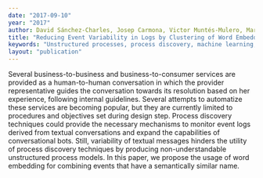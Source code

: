 ```yaml
---
date: "2017-09-10"
year: "2017"
author: David Sánchez-Charles, Josep Carmona, Victor Muntés-Mulero, Marc Solé
title: "Reducing Event Variability in Logs by Clustering of Word Embeddings"
keywords: "Unstructured processes, process discovery, machine learning, word embedding"
layout: "publication"
---
```


Several business-to-business and business-to-consumer services are provided as a human-to-human conversation in which the provider representative guides the conversation towards its resolution based on her experience, following internal guidelines. Several attempts to automatize these services are becoming popular, but they are currently limited to procedures and objectives set during design step. Process discovery techniques could provide the necessary mechanisms to monitor event logs derived from textual conversations and expand the capabilities of conversational bots. Still, variability of textual messages hinders the utility of process discovery techniques by producing non-understandable unstructured process models. In this paper, we propose the usage of word embedding for combining events that have a semantically similar name.